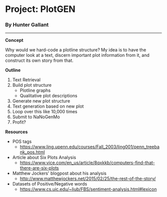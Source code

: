 # Project: PlotGEN
### By Hunter Gallant

---

**Concept**

Why would we hard-code a plotline structure? My idea is to have the computer look at a text, discern important plot information from it, and construct its own story from that.

**Outline**

1. Text Retrieval
2. Build plot structure
    - Plotline graphs
    - Qualitative plot descriptions
3. Generate new plot structure
4. Text generation based on new plot
5. Loop over this like 10,000 times
6. Submit to NaNoGenMo
7. Profit?

**Resources**

- POS tags
    - https://www.ling.upenn.edu/courses/Fall_2003/ling001/penn_treebank_pos.html
- Article about Six Plots Analysis
    - https://www.vice.com/en_us/article/8qxkkb/computers-find-that-there-are-six-plots
- Matthew Jockers' blogpost about his analysis
    - http://www.matthewjockers.net/2015/02/25/the-rest-of-the-story/
- Datasets of Positive/Negative words
    - https://www.cs.uic.edu/~liub/FBS/sentiment-analysis.html#lexicon